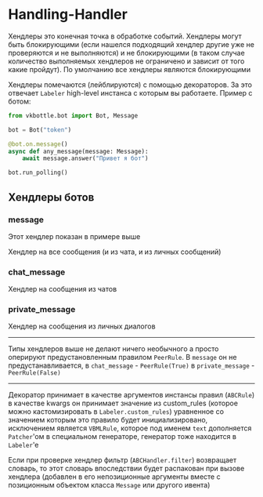 # Handling-Handler

Хендлеры это конечная точка в обработке событий. Хендлеры могут быть блокирующими (если нашелся подходящий хендлер другие уже не проверяются и не выполняются) и не блокирующими (в таком случае количество выполняемых хендлеров не ограничено и зависит от того какие пройдут). По умолчанию все хендлеры являются блокирующими

Хендлеры помечаются (лейблируются) с помощью декораторов. За это отвечает `Labeler` high-level инстанса с которым вы работаете. Пример с ботом:

```python
from vkbottle.bot import Bot, Message

bot = Bot("token")

@bot.on.message()
async def any_message(message: Message):
    await message.answer("Привет я бот")

bot.run_polling()
```

## Хендлеры ботов

### message

Этот хендлер показан в примере выше

Хендлер на все сообщения (и из чата, и из личных сообщений)

### chat_message

Хендлер на сообщения из чатов

### private_message

Хендлер на сообщения из личных диалогов

---

Типы хендлеров выше не делают ничего необычного а просто оперируют предустановленным правилом `PeerRule`. В `message` он не предустанавливается, в `chat_message` - `PeerRule(True)` в `private_message` - `PeerRule(False)`

---

Декоратор принимает в качестве аргументов инстансы правил (`ABCRule`) в качестве kwargs он принимает значение из custom_rules (которое можно кастомизировать в `Labeler.custom_rules`) уравненное со значением которым это правило будет инициализировано, исключением является `VBMLRule`, которое под именем `text` дополняется `Patcher`'ом в специальном генераторе, генератор тоже находится в `Labeler`'e

Если при проверке хендлер фильтр (`ABCHandler.filter`) возвращает словарь, то этот словарь впоследствии будет распакован при вызове хендлера (добавлен в его непозиционные аргументы вместе с позиционным объектом класса `Message` или другого ивента)
